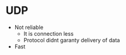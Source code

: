 # UDP

- Not reliable
    - It is connection less
    - Protocol didnt garanty delivery of data
- Fast

